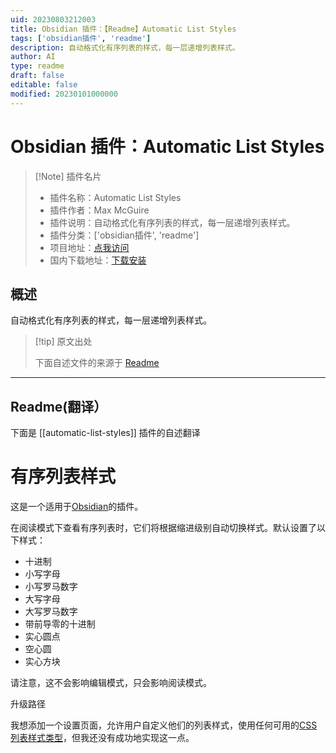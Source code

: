 ```yaml
---
uid: 20230803212003
title: Obsidian 插件：【Readme】Automatic List Styles
tags: ['obsidian插件', 'readme']
description: 自动格式化有序列表的样式，每一层递增列表样式。
author: AI
type: readme
draft: false
editable: false
modified: 20230101000000
---
```


# Obsidian 插件：Automatic List Styles

> [!Note] 插件名片
> - 插件名称：Automatic List Styles
> - 插件作者：Max McGuire
> - 插件说明：自动格式化有序列表的样式，每一层递增列表样式。
> - 插件分类：['obsidian插件', 'readme']
> - 项目地址：[点我访问](https://github.com/WiseGuru/obsidian-automatic-list-styles)
> - 国内下载地址：[下载安装](https://pkmer.cn/products/plugin/pluginMarket/?automatic-list-styles)

## 概述

自动格式化有序列表的样式，每一层递增列表样式。



> [!tip] 原文出处
> 
>下面自述文件的来源于 [Readme](https://ghproxy.net/https://raw.githubusercontent.com/WiseGuru/obsidian-automatic-list-styles/main/README.md)
> 

---

## Readme(翻译）

下面是 [[automatic-list-styles]] 插件的自述翻译



# 有序列表样式

这是一个适用于[Obsidian](https://obsidian.md)的插件。

在阅读模式下查看有序列表时，它们将根据缩进级别自动切换样式。默认设置了以下样式：

- 十进制
- 小写字母
- 小写罗马数字
- 大写字母
- 大写罗马数字
- 带前导零的十进制
- 实心圆点
- 空心圆
- 实心方块

请注意，这不会影响编辑模式，只会影响阅读模式。

升级路径

我想添加一个设置页面，允许用户自定义他们的列表样式，使用任何可用的[CSS列表样式类型](https://developer.mozilla.org/en-US/docs/Web/CSS/list-style-type)，但我还没有成功地实现这一点。



